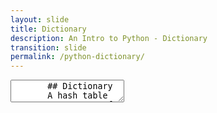 ```yaml
---
layout: slide
title: Dictionary
description: An Intro to Python - Dictionary
transition: slide
permalink: /python-dictionary/
---
```

<section data-markdown>
    <textarea data-template>
       ## Dictionary
       A hash table
       * sequence of key-value pairs
       * efficient lookup & insertion
       * elements aren't ordered
       ---
       ## Dictionary
       ```sh
       >>> people = {"robert": 33, "john": 23, "steve": 44 }
       >>> people["robert"]
       33
       
       >>> people["janet"] = 25
       >>>
       ```
       ---
       ## Dictionary
       ```sh
       >>> del people["steve"]
       >>> people
       {"robert": 33, "john": 23, "janet": 25 }
       ]
       ```
       ---
       ## Dictionary
       ```sh
       >>> people.keys()
       ['robert', 'john', 'janet']
       ```
       > keys()
       
       ```sh
       >>> people.values()
       [33, 23, 25]
       ```
       > values()
       
       * items()
         * try it!
    ---
       ## Next:
       [Tuple](https://aisha-glblcd.github.io/material/python-tuple)
   </textarea>
</section> 
